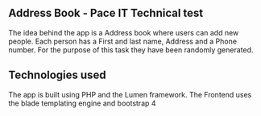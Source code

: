 ## Address Book - Pace IT Technical test 

The idea behind the app is a Address book where users can add new people. 
Each person has a First and last name, Address and a Phone number.
For the purpose of this task they have been randomly generated. 

## Technologies used

The app is built using PHP and the Lumen framework. The Frontend uses the blade templating engine and bootstrap 4 

